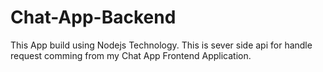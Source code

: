 # Chat-App-Backend
This App build using Nodejs Technology.
This is sever side api for handle request comming from my Chat App Frontend Application.


